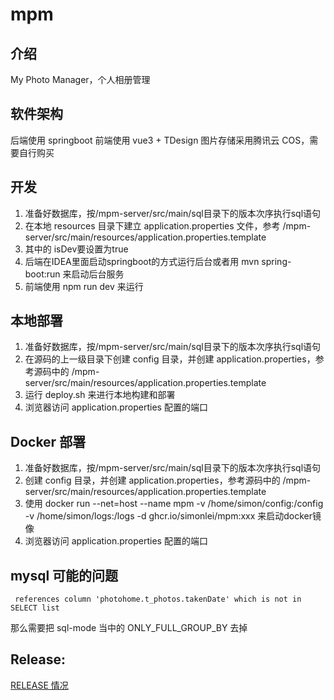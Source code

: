 # mpm

## 介绍

My Photo Manager，个人相册管理

## 软件架构

后端使用 springboot
前端使用 vue3 + TDesign
图片存储采用腾讯云 COS，需要自行购买

## 开发

1. 准备好数据库，按/mpm-server/src/main/sql目录下的版本次序执行sql语句
2. 在本地 resources 目录下建立 application.properties 文件，参考 /mpm-server/src/main/resources/application.properties.template
3. 其中的 isDev要设置为true
4. 后端在IDEA里面启动springboot的方式运行后台或者用 mvn spring-boot:run 来启动后台服务
5. 前端使用 npm run dev 来运行

## 本地部署

1. 准备好数据库，按/mpm-server/src/main/sql目录下的版本次序执行sql语句
2. 在源码的上一级目录下创建 config 目录，并创建 application.properties，参考源码中的 /mpm-server/src/main/resources/application.properties.template
3. 运行 deploy.sh 来进行本地构建和部署
4. 浏览器访问 application.properties 配置的端口

## Docker 部署

1. 准备好数据库，按/mpm-server/src/main/sql目录下的版本次序执行sql语句
2. 创建 config 目录，并创建 application.properties，参考源码中的 /mpm-server/src/main/resources/application.properties.template
3. 使用 docker run  --net=host --name mpm -v /home/simon/config:/config -v /home/simon/logs:/logs -d ghcr.io/simonlei/mpm:xxx 来启动docker镜像
4. 浏览器访问 application.properties 配置的端口

## mysql 可能的问题

``` references column 'photohome.t_photos.takenDate' which is not in SELECT list```

那么需要把 sql-mode 当中的 ONLY_FULL_GROUP_BY 去掉

## Release:

[RELEASE 情况](RELEASE.md)
